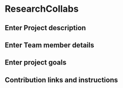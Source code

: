 # ResearchCollabs


## Enter Project description


## Enter Team member details


## Enter project goals


## Contribution links and instructions
